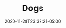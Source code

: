 ---
title: "Dogs"
date: 2020-11-28T23:32:21-05:00
draft: false
summary: "Life and adventures with a dog"
featured_image: "/img/DCS_0469.JPG"
---